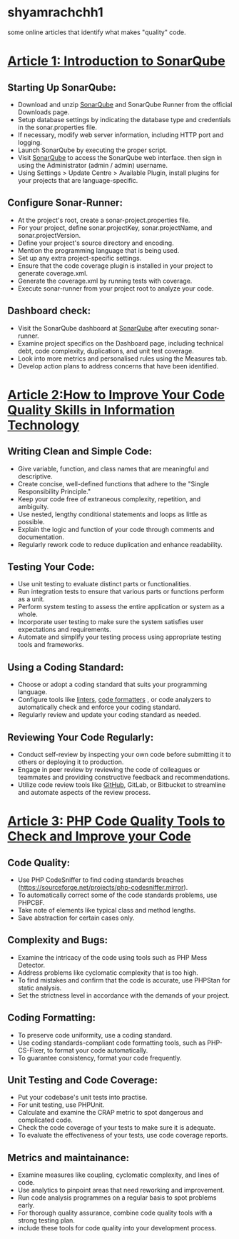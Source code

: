 # shyamrachchh1
some online articles that identify what makes "quality" code.

# [Article 1: Introduction to SonarQube](https://www.tothenew.com/blog/sonarqube-all-in-one-code-quality-manager/#:~:text=Introduction%20to%20SonarQube%3A&text=This%20one%20place%20is%20SONARQUBE,Potential%20bugs%20and%20Code%20complexity.)

## Starting Up SonarQube:

  - Download and unzip [SonarQube](https://www.sonarsource.com/products/sonarqube/?gads_campaign=SQ-Hroi-PMax&gads_ad_group=Global&gads_keyword=&gclid=CjwKCAjwr_CnBhA0EiwAci5sipEVYEDoYZmM3_0UTMhm9WReJHDz1YuW55OEsCzYCKMwU2X338FgCBoCAnUQAvD_BwE) and SonarQube Runner from the official Downloads page.
  - Setup database settings by indicating the database type and credentials in the sonar.properties file.
  - If necessary, modify web server information, including HTTP port and logging.
  - Launch SonarQube by executing the proper script.
  - Visit [SonarQube](https://www.sonarsource.com/products/sonarqube/?gads_campaign=SQ-Hroi-PMax&gads_ad_group=Global&gads_keyword=&gclid=CjwKCAjwr_CnBhA0EiwAci5sipEVYEDoYZmM3_0UTMhm9WReJHDz1YuW55OEsCzYCKMwU2X338FgCBoCAnUQAvD_BwE) to access the SonarQube web interface. then sign in using the Administrator (admin / admin) username.
  - Using Settings > Update Centre > Available Plugin, install plugins for your projects that are language-specific.

## Configure Sonar-Runner:

  - At the project's root, create a sonar-project.properties file.
  - For your project, define sonar.projectKey, sonar.projectName, and sonar.projectVersion.
  - Define your project's source directory and encoding.
  - Mention the programming language that is being used.
  - Set up any extra project-specific settings.
  -  Ensure that the code coverage plugin is installed in your project to generate coverage.xml.
  -  Generate the coverage.xml by running tests with coverage.
  -  Execute sonar-runner from your project root to analyze your code.

## Dashboard check:

  - Visit the SonarQube dashboard at  [SonarQube](https://www.sonarsource.com/products/sonarqube/?gads_campaign=SQ-Hroi-PMax&gads_ad_group=Global&gads_keyword=&gclid=CjwKCAjwr_CnBhA0EiwAci5sipEVYEDoYZmM3_0UTMhm9WReJHDz1YuW55OEsCzYCKMwU2X338FgCBoCAnUQAvD_BwE) after executing sonar-runner.
  - Examine project specifics on the Dashboard page, including technical debt, code complexity, duplications, and unit test coverage.
  - Look into more metrics and personalised rules using the Measures tab.
  - Develop action plans to address concerns that have been identified.

# [Article 2:How to Improve Your Code Quality Skills in Information Technology](https://www.linkedin.com/advice/0/how-do-you-improve-your-code-quality-skills-information-technology)

  ## Writing Clean and Simple Code:

  - Give variable, function, and class names that are meaningful and descriptive.
  - Create concise, well-defined functions that adhere to the "Single Responsibility Principle."
  - Keep your code free of extraneous complexity, repetition, and ambiguity.
  - Use nested, lengthy conditional statements and loops as little as possible.
  - Explain the logic and function of your code through comments and documentation.
  - Regularly rework code to reduce duplication and enhance readability.
 
## Testing Your Code:

  - Use unit testing to evaluate distinct parts or functionalities.
  - Run integration tests to ensure that various parts or functions perform as a unit.
  - Perform system testing to assess the entire application or system as a whole.
  - Incorporate user testing to make sure the system satisfies user expectations and requirements.
  - Automate and simplify your testing process using appropriate testing tools and frameworks.

## Using a Coding Standard:

   -  Choose or adopt a coding standard that suits your programming language.
   -  Configure tools like [linters](https://www.npmjs.com/package/eslint), [code formatters](https://marketplace.visualstudio.com/items?itemName=esbenp.prettier-vscode) , or code analyzers to automatically check and enforce your coding standard.
   -  Regularly review and update your coding standard as needed.
    
## Reviewing Your Code Regularly:

  - Conduct self-review by inspecting your own code before submitting it to others or deploying it to production.
  - Engage in peer review by reviewing the code of colleagues or teammates and providing constructive feedback and recommendations.
  - Utilize code review tools like [GitHub](https://desktop.github.com/), GitLab, or Bitbucket to streamline and automate aspects of the review process.

# [Article 3: PHP Code Quality Tools to Check and Improve your Code](https://thevaluable.dev/code-quality-check-tools-php/)

## Code Quality:

  - Use PHP CodeSniffer to find coding standards breaches (https://sourceforge.net/projects/php-codesniffer.mirror).
  - To automatically correct some of the code standards problems, use PHPCBF.
  - Take note of elements like typical class and method lengths.
  - Save abstraction for certain cases only.

## Complexity and Bugs:

  - Examine the intricacy of the code using tools such as PHP Mess Detector.
  - Address problems like cyclomatic complexity that is too high.
  - To find mistakes and confirm that the code is accurate, use PHPStan for static analysis.
  - Set the strictness level in accordance with the demands of your project.

## Coding Formatting:

  - To preserve code uniformity, use a coding standard.
  - Use coding standards-compliant code formatting tools, such as PHP-CS-Fixer, to format your code automatically.
  - To guarantee consistency, format your code frequently.

## Unit Testing and Code Coverage:

  - Put your codebase's unit tests into practise.
  - For unit testing, use PHPUnit.
  - Calculate and examine the CRAP metric to spot dangerous and complicated code.
  - Check the code coverage of your tests to make sure it is adequate.
  - To evaluate the effectiveness of your tests, use code coverage reports.

## Metrics and maintainance:

  - Examine measures like coupling, cyclomatic complexity, and lines of code.
  - Use analytics to pinpoint areas that need reworking and improvement.
  - Run code analysis programmes on a regular basis to spot problems early.
  - For thorough quality assurance, combine code quality tools with a strong testing plan.
  - include these tools for code quality into your development process.


